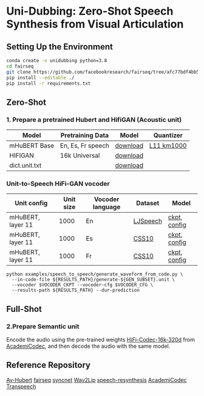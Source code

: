 # Uni-Dubbing: Zero-Shot Speech Synthesis from Visual Articulation


## Setting Up the Environment
```bash
conda create -n unidubbing python=3.8
cd fairseq
git clone https://github.com/facebookresearch/fairseq/tree/afc77bdf4bb51453ce76f1572ef2ee6ddcda8eeb
pip install --editable ./
pip install -r requirements.txt
```

## Zero-Shot
### 1. Prepare a pretrained Hubert and HifiGAN (Acoustic unit)

Model | Pretraining Data                                                                               | Model | Quantizer
|---|------------------------------------------------------------------------------------------------|---|---
mHuBERT Base | En, Es, Fr speech | [download](https://dl.fbaipublicfiles.com/hubert/mhubert_base_vp_en_es_fr_it3.pt) | [L11 km1000](https://dl.fbaipublicfiles.com/hubert/mhubert_base_vp_en_es_fr_it3_L11_km1000.bin)
HIFIGAN | 16k Universal                                                                                  | [download](https://zjueducn-my.sharepoint.com/:f:/g/personal/rongjiehuang_zju_edu_cn/EvMZ_WMcSoVDtUvE-C3wGhoBz4yI_N1Hcfk-LhzVnYMsvg?e=z59ntY)
dict.unit.txt|                                                   | [download](https://zjueducn-my.sharepoint.com/:t:/g/personal/rongjiehuang_zju_edu_cn/Ea5b_NwrBdNGlmNOun6V84sBGdAvFrl1ob2QrBwTYSDSYw?e=Rua4mN)

### Unit-to-Speech HiFi-GAN vocoder

Unit config | Unit size | Vocoder language | Dataset | Model
|---|---|---|---|---
mHuBERT, layer 11 | 1000 | En | [LJSpeech](https://keithito.com/LJ-Speech-Dataset/) | [ckpt](https://dl.fbaipublicfiles.com/fairseq/speech_to_speech/vocoder/code_hifigan/mhubert_vp_en_es_fr_it3_400k_layer11_km1000_lj/g_00500000), [config](https://dl.fbaipublicfiles.com/fairseq/speech_to_speech/vocoder/code_hifigan/mhubert_vp_en_es_fr_it3_400k_layer11_km1000_lj/config.json)
mHuBERT, layer 11 | 1000 | Es | [CSS10](https://github.com/Kyubyong/css10) | [ckpt](https://dl.fbaipublicfiles.com/fairseq/speech_to_speech/vocoder/code_hifigan/mhubert_vp_en_es_fr_it3_400k_layer11_km1000_es_css10/g_00500000), [config](https://dl.fbaipublicfiles.com/fairseq/speech_to_speech/vocoder/code_hifigan/mhubert_vp_en_es_fr_it3_400k_layer11_km1000_es_css10/config.json)
mHuBERT, layer 11 | 1000 | Fr | [CSS10](https://github.com/Kyubyong/css10) | [ckpt](https://dl.fbaipublicfiles.com/fairseq/speech_to_speech/vocoder/code_hifigan/mhubert_vp_en_es_fr_it3_400k_layer11_km1000_fr_css10/g_00500000), [config](https://dl.fbaipublicfiles.com/fairseq/speech_to_speech/vocoder/code_hifigan/mhubert_vp_en_es_fr_it3_400k_layer11_km1000_fr_css10/config.json)

```
python examples/speech_to_speech/generate_waveform_from_code.py \
  --in-code-file ${RESULTS_PATH}/generate-${GEN_SUBSET}.unit \
  --vocoder $VOCODER_CKPT --vocoder-cfg $VOCODER_CFG \
  --results-path ${RESULTS_PATH} --dur-prediction
```

## Full-Shot
### 2.Prepare Semantic unit
Encode the audio using the pre-trained weights [HiFi-Codec-16k-320d](https://huggingface.co/Dongchao/AcademiCodec/blob/main/HiFi-Codec-16k-320d) from [AcademiCodec](https://github.com/yangdongchao/AcademiCodec), and then decode the audio with the same model.



## Reference Repository
[Av-Hubert](https://github.com/facebookresearch/av_hubert)
[fairseq](https://github.com/facebookresearch/fairseq/tree/afc77bdf4bb51453ce76f1572ef2ee6ddcda8eeb)
[syncnet](https://github.com/joonson/syncnet_python)
[Wav2Lip](https://github.com/Rudrabha/Wav2Lip)
[speech-resynthesis](https://github.com/facebookresearch/speech-resynthesis)
[AcademiCodec](https://github.com/yangdongchao/AcademiCodec)
[Transpeech](https://github.com/rongjiehuang/transpeech)